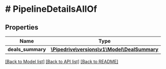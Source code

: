 # # PipelineDetailsAllOf

## Properties

Name | Type | Description | Notes
------------ | ------------- | ------------- | -------------
**deals_summary** | [**\Pipedrive\versions\v1\Model\DealSummary**](DealSummary.md) |  | [optional]

[[Back to Model list]](../../README.md#models) [[Back to API list]](../../README.md#endpoints) [[Back to README]](../../README.md)
